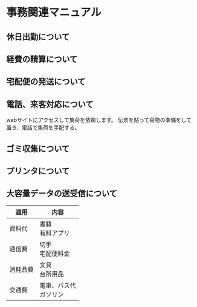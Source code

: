 # 事務関連マニュアル
## 休日出勤について
## 経費の精算について
## 宅配便の発送について
## 電話、来客対応について
webサイトにアクセスして集荷を依頼します。
伝票を貼って荷物の準備をして置き、電話で集荷を手配する。
## ゴミ収集について
## プリンタについて
## 大容量データの送受信について


|適用|内容
|--|--
|資料代|書籍<br>有料アプリ
|通信費|切手<br>宅配便料金
|消耗品費|文具<br>台所用品
|交通費|電車、バス代<br>ガソリン


